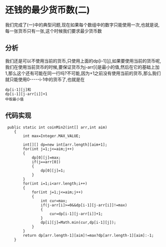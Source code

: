 # 还钱的最少货币数(二)
我们完成了(一)中的典型问题,现在如果每个数组中的数字只能使用一次,也就是说,每一张货币只有一张,这个时候我们要求最少货币数
## 分析
我们还是可以不使用当前的货币,只使用上面的dp[i-1][j],如果要使用当前的货币呢,我们在使用当前货币的时候,要保证货币为j-arr[i]是最小的值,然后在它的基础上加1,那么这个还有可能在同一行吗?不可能,因为+1之前没有使用当前的货币,那么我们就只能使用0-----i-1中的货币了,也就是在
```
dp[i-1][j]和
dp[i-1][j-arr[i]]+1
中取最小值
```
## 代码实现
```
 public static int coinMin2(int[] arr,int aim)
    {
        int max=Integer.MAX_VALUE;

        int[][] dp=new int[arr.length][aim+1];
        for(int j=1;j<=aim;j++)
        {
            dp[0][j]=max;
            if(j==arr[0])
            {
                dp[0][j]=1;
            }
        }
        for(int i=1;i<arr.length;i++)
        {
            for(int j=1;j<=aim;j++)
            {
                int cur=max;
                if(j-arr[i]>=0&&dp[i-1][j-arr[i]]!=max)
                {
                    cur=dp[i-1][j-arr[i]]+1;
                }
                dp[i][j]=Math.min(cur,dp[i-1][j]);
            }
        }
        return dp[arr.length-1][aim]!=max?dp[arr.length-1][aim]:-1;
    }
```